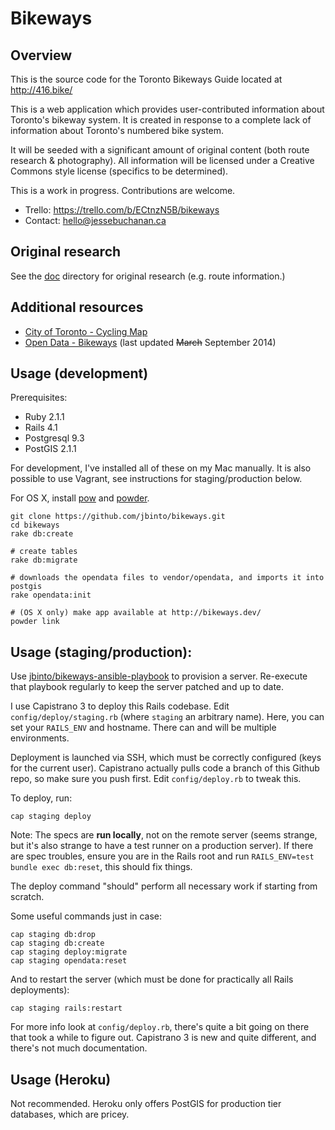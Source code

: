# Bikeways

## Overview

This is the source code for the Toronto Bikeways Guide located at http://416.bike/

This is a web application which provides user-contributed information about Toronto's bikeway  system. It is created in response to a complete lack of information about Toronto's numbered bike system.

It will be seeded with a significant amount of original content (both route research & photography). All information will be licensed under a Creative Commons style license (specifics to be determined).

This is a work in progress. Contributions are welcome. 

* Trello: https://trello.com/b/ECtnzN5B/bikeways
* Contact: hello@jessebuchanan.ca

## Original research

See the [doc](https://github.com/jbinto/bikeways/tree/master/doc) directory for original research (e.g. route information.)

## Additional resources

* [City of Toronto - Cycling Map](http://www1.toronto.ca/wps/portal/contentonly?vgnextoid=42b3970aa08c1410VgnVCM10000071d60f89RCRD)
* [Open Data - Bikeways](http://www1.toronto.ca/wps/portal/contentonly?vgnextoid=9ecd5f9cd70bb210VgnVCM1000003dd60f89RCRD&vgnextchannel=1a66e03bb8d1e310VgnVCM10000071d60f89RCRD) (last updated ~~March~~ September 2014)


## Usage (development)

Prerequisites:

* Ruby 2.1.1
* Rails 4.1
* Postgresql 9.3
* PostGIS 2.1.1

For development, I've installed all of these on my Mac manually. It is also possible to use Vagrant, see instructions for staging/production below.

For OS X, install [pow](http://pow.cx/) and [powder](https://github.com/rodreegez/powder).

```
git clone https://github.com/jbinto/bikeways.git
cd bikeways
rake db:create

# create tables
rake db:migrate

# downloads the opendata files to vendor/opendata, and imports it into postgis
rake opendata:init

# (OS X only) make app available at http://bikeways.dev/
powder link
```

## Usage (staging/production):

Use [jbinto/bikeways-ansible-playbook](https://github.com/jbinto/bikeways-ansible-playbook) to provision a server. Re-execute that playbook regularly to keep the server patched and up to date.

I use Capistrano 3 to deploy this Rails codebase. Edit `config/deploy/staging.rb` (where `staging` an arbitrary name). Here, you can set your `RAILS_ENV` and hostname. There can and will be multiple environments.

Deployment is launched via SSH, which must be correctly configured (keys for the current user). Capistrano actually pulls code a branch of this Github repo, so make sure you push first. Edit `config/deploy.rb` to tweak this.

To deploy, run:

```
cap staging deploy
```

Note: The specs are **run locally**, not on the remote server (seems strange, but it's also strange to have a test runner on a production server). If there are spec troubles, ensure you are in the Rails root and run `RAILS_ENV=test bundle exec db:reset`, this should fix things.

The deploy command "should" perform all necessary work if starting from scratch.

Some useful commands just in case:

```
cap staging db:drop
cap staging db:create
cap staging deploy:migrate
cap staging opendata:reset
```

And to restart the server (which must be done for practically all Rails deployments):

```
cap staging rails:restart
```

For more info look at `config/deploy.rb`, there's quite a bit going on there that took a while to figure out. Capistrano 3 is new and quite different, and there's not much documentation.

## Usage (Heroku)

Not recommended. Heroku only offers PostGIS for production tier databases, which are pricey.
